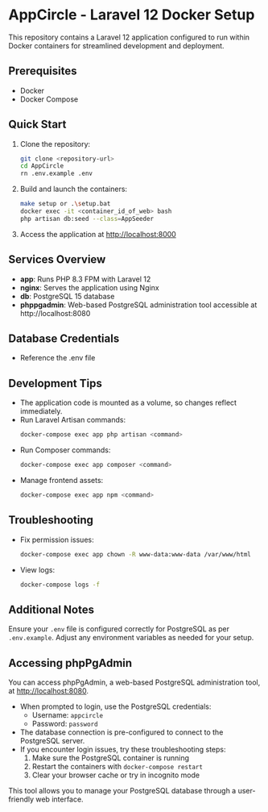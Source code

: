 # AppCircle - Laravel 12 Docker Setup

This repository contains a Laravel 12 application configured to run within Docker containers for streamlined development and deployment.

## Prerequisites

- Docker
- Docker Compose

## Quick Start

1. Clone the repository:
   ```bash
   git clone <repository-url>
   cd AppCircle
   rn .env.example .env
   ```

2. Build and launch the containers:
   ```bash
   make setup or .\setup.bat
   docker exec -it <container_id_of_web> bash
   php artisan db:seed --class=AppSeeder
   ```

3. Access the application at [http://localhost:8000](http://localhost:8000)

## Services Overview

- **app**: Runs PHP 8.3 FPM with Laravel 12
- **nginx**: Serves the application using Nginx
- **db**: PostgreSQL 15 database
- **phppgadmin**: Web-based PostgreSQL administration tool accessible at http://localhost:8080

## Database Credentials
- Reference the .env file

## Development Tips

- The application code is mounted as a volume, so changes reflect immediately.
- Run Laravel Artisan commands:
  ```bash
  docker-compose exec app php artisan <command>
  ```
- Run Composer commands:
  ```bash
  docker-compose exec app composer <command>
  ```
- Manage frontend assets:
  ```bash
  docker-compose exec app npm <command>
  ```

## Troubleshooting

- Fix permission issues:
  ```bash
  docker-compose exec app chown -R www-data:www-data /var/www/html
  ```
- View logs:
  ```bash
  docker-compose logs -f
  ```

## Additional Notes

Ensure your `.env` file is configured correctly for PostgreSQL as per `.env.example`. Adjust any environment variables as needed for your setup.

## Accessing phpPgAdmin

You can access phpPgAdmin, a web-based PostgreSQL administration tool, at [http://localhost:8080](http://localhost:8080).

- When prompted to login, use the PostgreSQL credentials:
  - Username: `appcircle`
  - Password: `password`
- The database connection is pre-configured to connect to the PostgreSQL server.
- If you encounter login issues, try these troubleshooting steps:
  1. Make sure the PostgreSQL container is running
  2. Restart the containers with `docker-compose restart`
  3. Clear your browser cache or try in incognito mode

This tool allows you to manage your PostgreSQL database through a user-friendly web interface.
